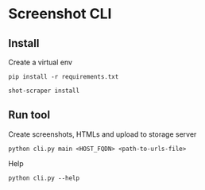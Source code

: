 # Screenshot CLI

## Install

Create a virtual env

```
pip install -r requirements.txt

shot-scraper install
```

## Run tool

Create screenshots, HTMLs and upload to storage server

```
python cli.py main <HOST_FQDN> <path-to-urls-file>
```

Help

```
python cli.py --help
```
